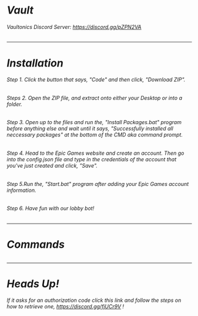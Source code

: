 # _Vault_

###### Vaultonics Discord Server: https://discord.gg/pZPN2VA

***

# _Installation_

###### Step 1. Click the button that says, "Code" and then click, "Download ZIP".

###### Steps 2. Open the ZIP file, and extract onto either your Desktop or into a folder.

###### Step 3. Open up to the files and run the, "Install Packages.bat" program before anything else and wait until it says, "Successfully installed all neccessary packages" at the bottom of the CMD _aka_ command prompt.

###### Step 4. Head to the _Epic Games_ website and create an account. Then go into the _config.json_ file and type in the credentials of the account that you've just created and click, "Save".

###### Step 5.Run the, "Start.bat" program after adding your _Epic Games_ account information.

###### Step 6. Have fun with our lobby bot!

***

# _Commands_

######

***

# _Heads Up!_

###### If it asks for an authorization code click this link and follow the steps on how to retrieve one, https://discord.gg/fjUCr9V !


